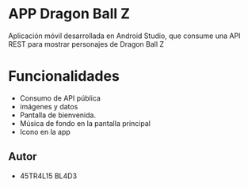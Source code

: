 # APP Dragon Ball Z

Aplicación móvil desarrollada en Android Studio, que consume una API REST para mostrar personajes de Dragon Ball Z

# Funcionalidades
- Consumo de API pública
- imágenes y datos
- Pantalla de bienvenida.
- Música de fondo en la pantalla principal
- Icono en la app

## Autor
- 45TR4L15 BL4D3
